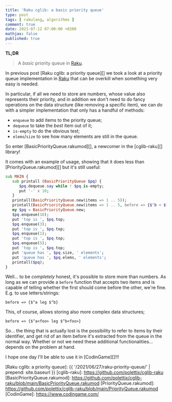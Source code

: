 ```yaml
---
title: 'Raku cglib: a basic priority queue'
type: post
tags: [ rakulang, algorithms ]
comment: true
date: 2021-07-12 07:00:00 +0200
mathjax: false
published: true
---
```


**TL;DR**

> A *basic* priority queue in [Raku][].

In previous post [Raku cglib: a priority queue][] we took a look at a
priority queue implementation in [Raku][] that can be overkill when
something very easy is needed.

In particular, if all we need to store are numbers, whose value also
represents their priority, and in addition we don't need to do fancy
operations on the data structure (like removing a specific item), we can
do with a simpler implementation that only has a handful of methods:

- `enqueue` to add items to the priority queue;
- `dequeue` to take the *best* item out of it;
- `is-empty` to do the obvious test;
- `elems`/`size` to see how many elements are still in the queue.

So enter [BasicPriorityQueue.rakumod][], a newcomer in the [cglib-raku][]
library!

It comes with an example of usage, showing that it does less than
[PriorityQueue.rakumod][] but it's still useful:

```raku
sub MAIN {
   sub printall (BasicPriorityQueue $pq) {
      $pq.dequeue.say while ! $pq.is-empty;
      put '-' x 10;
   }
   printall(BasicPriorityQueue.new(items => 1 .. 5));
   printall(BasicPriorityQueue.new(items => 1 .. 5, before => {$^b < $^a}));
   my $pq = BasicPriorityQueue.new;
   $pq.enqueue(10);
   put 'top is ', $pq.top;
   $pq.enqueue(3);
   put 'top is ', $pq.top;
   $pq.enqueue(1);
   put 'top is ', $pq.top;
   $pq.enqueue(5);
   put 'top is ', $pq.top;
   put 'queue has ', $pq.size, ' elements';
   put 'queue has ', $pq.elems, ' elements';
   printall($pq);
}
```

Well... to be *completely* honest, it's possible to store more than
numbers. As long as we can provide a `before` function that accepts two
items and is capable of telling whether the first should come before the
other, we're fine. E.g. to use letters/strings:

```
before => {$^a leg $^b}
```

This, of course, allows storing also more complex data structures;

```
before => {$^a<foo> leg $^b<foo>}
```

So... the thing that is actually lost is the possibility to refer to
items by their identifier, and get rid of an item before it's extracted
from the queue in the normal way. Whether or not we need these
additional functionalities... depends on the problem at hand.

I hope one day I'll be able to use it in [CodinGame][]!!!


[Perl]: https://www.perl.org/
[Raku]: https://raku.org/
[Raku cglib: a priority queue]: {{ '/2021/06/27/raku-priority-queue/' | prepend: site.baseurl }}
[cglib-raku]: https://github.com/polettix/cglib-raku
[BasicPriorityQueue.rakumod]: https://github.com/polettix/cglib-raku/blob/main/BasicPriorityQueue.rakumod
[PriorityQueue.rakumod]: https://github.com/polettix/cglib-raku/blob/main/PriorityQueue.rakumod
[CodinGame]: https://www.codingame.com/
